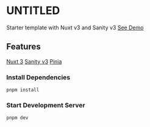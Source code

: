 # UNTITLED

Starter template with Nuxt v3 and Sanity v3
[See Demo](http://localhost:3000)

## Features
[Nuxt 3](https://nuxt.com)
[Sanity v3](https://sanity.io)
[Pinia](https://pinia.vuejs.org)


### Install Dependencies
```pnpm install```

### Start Development Server
```pnpm dev```
